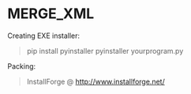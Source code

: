 # MERGE_XML

Creating EXE installer:
  > pip install pyinstaller
  > pyinstaller yourprogram.py

Packing:
  > InstallForge @ http://www.installforge.net/
